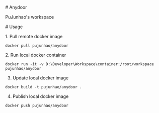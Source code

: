 # Anydoor

PuJunhao's workspace

# Usage

1. Pull remote docker image

```
docker pull pujunhao/anydoor
```

2. Run local docker container

```
docker run -it -v D:\Developer\Workspace\container:/root/workspace pujunhao/anydoor
```

3. Update local docker image

```
docker build -t pujunhao/anydoor .
```

4. Publish local docker image
```
docker push pujunhao/anydoor
```